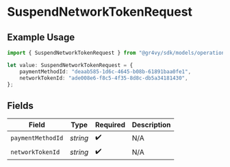 # SuspendNetworkTokenRequest

## Example Usage

```typescript
import { SuspendNetworkTokenRequest } from "@gr4vy/sdk/models/operations";

let value: SuspendNetworkTokenRequest = {
    paymentMethodId: "deaab585-1d6c-4645-b08b-61891baa0fe1",
    networkTokenId: "ade008e6-f8c5-4f35-8d8c-db5a34181430",
};
```

## Fields

| Field              | Type               | Required           | Description        |
| ------------------ | ------------------ | ------------------ | ------------------ |
| `paymentMethodId`  | *string*           | :heavy_check_mark: | N/A                |
| `networkTokenId`   | *string*           | :heavy_check_mark: | N/A                |